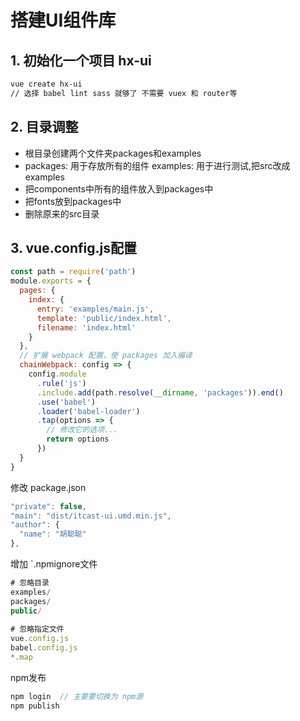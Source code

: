 # 搭建UI组件库
## 1. 初始化一个项目 hx-ui
```sh
vue create hx-ui
// 选择 babel lint sass 就够了 不需要 vuex 和 router等
```
## 2. 目录调整

- 根目录创建两个文件夹packages和examples
- packages: 用于存放所有的组件 examples: 用于进行测试,把src改成examples
- 把components中所有的组件放入到packages中
- 把fonts放到packages中
- 删除原来的src目录

## 3. vue.config.js配置
```js
const path = require('path')
module.exports = {
  pages: {
    index: {
      entry: 'examples/main.js',
      template: 'public/index.html',
      filename: 'index.html'
    }
  },
  // 扩展 webpack 配置，使 packages 加入编译
  chainWebpack: config => {
    config.module
      .rule('js')
      .include.add(path.resolve(__dirname, 'packages')).end()
      .use('babel')
      .loader('babel-loader')
      .tap(options => {
        // 修改它的选项...
        return options
      })
  }
}
```
修改 package.json
```js
"private": false,
"main": "dist/itcast-ui.umd.min.js",
"author": {
  "name": "胡聪聪"
},
```
增加 `.npmignore文件
```js
# 忽略目录
examples/
packages/
public/
 
# 忽略指定文件
vue.config.js
babel.config.js
*.map
```
npm发布
```js 
npm login  // 主要要切换为 npm源 
npm publish
```



